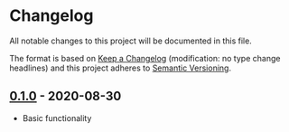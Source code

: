 # Changelog

All notable changes to this project will be documented in this file.

The format is based on [Keep a Changelog](http://keepachangelog.com/en/1.0.0/)
(modification: no type change headlines) and this project adheres to
[Semantic Versioning](http://semver.org/spec/v2.0.0.html).

## [0.1.0] - 2020-08-30

- Basic functionality

[0.1.0]: https://github.com/StylusFrost/fluree-simple-keyring/releases/v0.1.0
